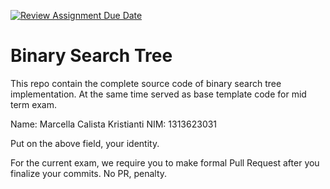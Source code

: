 [![Review Assignment Due Date](https://classroom.github.com/assets/deadline-readme-button-22041afd0340ce965d47ae6ef1cefeee28c7c493a6346c4f15d667ab976d596c.svg)](https://classroom.github.com/a/LXIEJ7jv)
# Binary Search Tree

This repo contain the complete source code of binary search tree implementation. At the same time served as base template code for mid term exam. 

Name: Marcella Calista Kristianti
NIM: 1313623031

Put on the above field, your identity. 

For the current exam, we require you to make formal Pull Request after you finalize your commits. No PR, penalty.